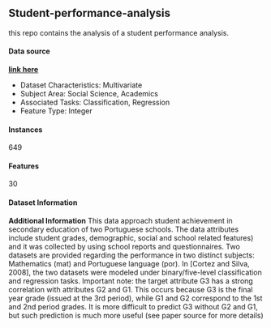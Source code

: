 ## Student-performance-analysis
this repo contains the analysis of a student performance analysis.

#### Data source
**[link here](https://archive.ics.uci.edu/dataset/320/student+performance)**

- Dataset Characteristics: Multivariate
- Subject Area: Social Science, Academics
- Associated Tasks: Classification, Regression
- Feature Type: Integer

#### Instances
649

#### Features
30

#### Dataset Information
**Additional Information**
This data approach student achievement in secondary education of two Portuguese schools. The data attributes include student grades, demographic, social and school related features) and it was collected by using school reports and questionnaires. Two datasets are provided regarding the performance in two distinct subjects: Mathematics (mat) and Portuguese language (por). In [Cortez and Silva, 2008], the two datasets were modeled under binary/five-level classification and regression tasks. Important note: the target attribute G3 has a strong correlation with attributes G2 and G1. This occurs because G3 is the final year grade (issued at the 3rd period), while G1 and G2 correspond to the 1st and 2nd period grades. It is more difficult to predict G3 without G2 and G1, but such prediction is much more useful (see paper source for more details)
